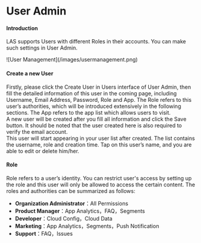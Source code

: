 # User Admin
#### Introduction
LAS supports Users with different Roles in their accounts. You can make such settings in User Admin.

<p class="image-wrapper">
	![User Management](/images/usermanagement.png)

#### Create a new User
Firstly, please click the Create User in Users interface of User Admin, then fill the detailed information of this user in the coming page, including Username, Email Address, Password, Role and App. The Role refers to this user’s authorities, which will be introduced extensively in the following sections. The App refers to the app list which allows users to visit.
<br>
A new user will be created after you fill all information and click the Save button. It should be noted that the user created here is also required to verify the email account.
<br>
This user will start appearing in your user list after created. The list contains the username, role and creation time. Tap on this user’s name, and you are able to edit or delete him/her.

#### Role
Role refers to a user’s identity. You can restrict user's access by setting up the role and this user will only be allowed to access the certain content. The roles and authorities can be summarized as follows:

* **Organization Administrator**：All Permissions
* **Product Manager**：App Analytics，FAQ，Segments
* **Developer**：Cloud Config，Cloud Data
* **Marketing**：App Analytics，Segments，Push Notification
* **Support**：FAQ，Issues
